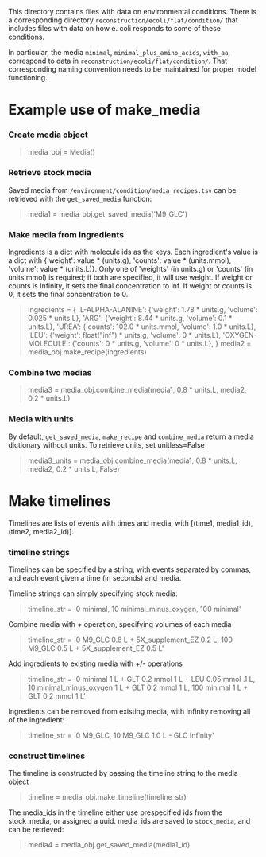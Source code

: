 This directory contains files with data on environmental conditions. There is a corresponding directory ```reconstruction/ecoli/flat/condition/``` that includes files with data on how e. coli responds to some of these conditions.
 
In particular, the media ```minimal```, ```minimal_plus_amino_acids```, ```with_aa```, correspond to data in ```reconstruction/ecoli/flat/condition/```. That corresponding naming convention needs to be maintained for proper model functioning.

# Example use of make_media

### Create media object
> media_obj = Media()

### Retrieve stock media
Saved media from ```/environment/condition/media_recipes.tsv``` can be retrieved with the ```get_saved_media``` function:
> media1 = media_obj.get_saved_media('M9_GLC')

### Make media from ingredients
Ingredients is a dict with molecule ids as the keys.
Each ingredient's value is a dict with {'weight': value * (units.g), 'counts': value * (units.mmol), 'volume': value *  (units.L)}.
Only one of 'weights' (in units.g) or 'counts' (in units.mmol) is required; if both are specified, it will use weight.
If weight or counts is Infinity, it sets the final concentration to inf.
If weight or counts is 0, it sets the final concentration to 0.

> ingredients = {
	'L-ALPHA-ALANINE': {'weight': 1.78 * units.g, 'volume': 0.025 * units.L},
	'ARG': {'weight': 8.44 * units.g, 'volume': 0.1 * units.L},
	'UREA': {'counts': 102.0 * units.mmol, 'volume': 1.0 * units.L},
	'LEU': {'weight': float("inf") * units.g, 'volume': 0 * units.L},
	'OXYGEN-MOLECULE': {'counts': 0 * units.g, 'volume': 0 * units.L},
    }
> media2 = media_obj.make_recipe(ingredients)

### Combine two medias
> media3 = media_obj.combine_media(media1, 0.8 * units.L, media2, 0.2 * units.L)

### Media with units
By default, ```get_saved_media```, ```make_recipe``` and ```combine_media``` return a media dictionary without units.
To retrieve units, set unitless=False
> media3_units = media_obj.combine_media(media1, 0.8 * units.L, media2, 0.2 * units.L, False)


# Make timelines
Timelines are lists of events with times and media, with [(time1, media1_id), (time2, media2_id)].

### timeline strings
Timelines can be specified by a string, with events separated by commas, and each event given a time (in seconds) and media.

Timeline strings can simply specifying stock media:
> timeline_str = '0 minimal, 10 minimal_minus_oxygen, 100 minimal'

Combine media with + operation, specifying volumes of each media
> timeline_str = '0 M9_GLC 0.8 L + 5X_supplement_EZ 0.2 L, 100 M9_GLC 0.5 L + 5X_supplement_EZ 0.5 L'

Add ingredients to existing media with +/- operations
> timeline_str = '0 minimal 1 L + GLT 0.2 mmol 1 L + LEU 0.05 mmol .1 L, 10 minimal_minus_oxygen 1 L + GLT 0.2 mmol 1 L, 100 minimal 1 L + GLT 0.2 mmol 1 L' 

Ingredients can be removed from existing media, with Infinity removing all of the ingredient:
> timeline_str = '0 M9_GLC, 10 M9_GLC 1.0 L - GLC Infinity'

### construct timelines
The timeline is constructed by passing the timeline string to the media object
> timeline = media_obj.make_timeline(timeline_str)

The media_ids in the timeline either use prespecified ids from the stock_media, or assigned a uuid. 
media_ids are saved to ```stock_media```, and can be retrieved:
> media4 = media_obj.get_saved_media(media1_id)